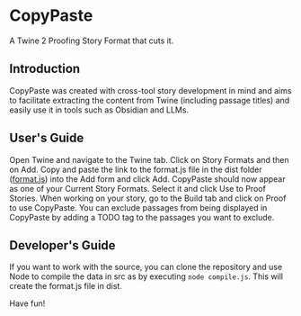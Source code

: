 # CopyPaste
A Twine 2 Proofing Story Format that cuts it.

## Introduction
CopyPaste was created with cross-tool story development in mind and aims to facilitate extracting the content from Twine (including passage titles) and easily use it in tools such as Obsidian and LLMs.

## User's Guide
Open Twine and navigate to the Twine tab. Click on Story Formats and then on Add.
Copy and paste the link to the format.js file in the dist folder ([format.js](https://cocoknight.com/CopyPaste/dist/format.js)) into the Add form and click Add.
CopyPaste should now appear as one of your Current Story Formats.
Select it and click Use to Proof Stories.
When working on your story, go to the Build tab and click on Proof to use CopyPaste.
You can exclude passages from being displayed in CopyPaste by adding a TODO tag to the passages you want to exclude.

## Developer's Guide
If you want to work with the source, you can clone the repository and use Node to compile the data in src as by executing ```node compile.js```. This will create the format.js file in dist.

Have fun!
